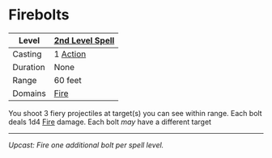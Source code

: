 # Firebolts

| Level    | [2nd Level Spell](2nd%20Level%20Spells.md)                                           |
| -------- | --------------------------------------------------- |
| Casting  | 1 [Action](../../../../Game%20Procedures/Action.md) |
| Duration | None                                                |
| Range    | 60 feet                                             |
| Domains  | [Fire](../../../Spell%20Domains/Fire.md)            |

You shoot 3 fiery projectiles at target(s) you can see within range. Each bolt deals 1d4 [Fire](../../../../Damage%20Types/Fire.md) damage. Each bolt *may* have a different target

---
*Upcast: Fire one additional bolt per spell level.*
